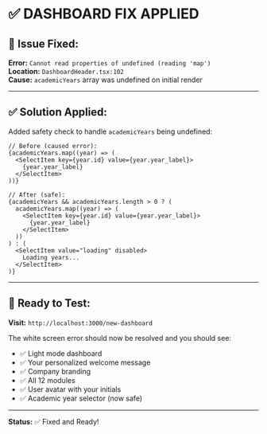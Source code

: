 # ✅ DASHBOARD FIX APPLIED

## 🔧 **Issue Fixed:**

**Error:** `Cannot read properties of undefined (reading 'map')`  
**Location:** `DashboardHeader.tsx:102`  
**Cause:** `academicYears` array was undefined on initial render

---

## ✅ **Solution Applied:**

Added safety check to handle `academicYears` being undefined:

```tsx
// Before (caused error):
{academicYears.map((year) => (
  <SelectItem key={year.id} value={year.year_label}>
    {year.year_label}
  </SelectItem>
))}

// After (safe):
{academicYears && academicYears.length > 0 ? (
  academicYears.map((year) => (
    <SelectItem key={year.id} value={year.year_label}>
      {year.year_label}
    </SelectItem>
  ))
) : (
  <SelectItem value="loading" disabled>
    Loading years...
  </SelectItem>
)}
```

---

## 🚀 **Ready to Test:**

**Visit:** `http://localhost:3000/new-dashboard`

The white screen error should now be resolved and you should see:
- ✅ Light mode dashboard
- ✅ Your personalized welcome message
- ✅ Company branding
- ✅ All 12 modules
- ✅ User avatar with your initials
- ✅ Academic year selector (now safe)

---

**Status:** ✅ Fixed and Ready!

